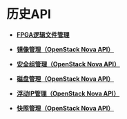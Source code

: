 # 历史API<a name="ZH-CN_TOPIC_0267425395"></a>

-   **[FPGA逻辑文件管理](FPGA逻辑文件管理.md)**  

-   **[镜像管理（OpenStack Nova API）](镜像管理（OpenStack-Nova-API）.md)**  

-   **[安全组管理（OpenStack Nova API）](安全组管理（OpenStack-Nova-API）.md)**  

-   **[磁盘管理（OpenStack Nova API）](磁盘管理（OpenStack-Nova-API）.md)**  

-   **[浮动IP管理（OpenStack Nova API）](浮动IP管理（OpenStack-Nova-API）.md)**  

-   **[快照管理（OpenStack Nova API）](快照管理（OpenStack-Nova-API）.md)**  


